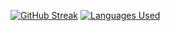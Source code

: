 [![GitHub Streak](https://github-readme-streak-stats.herokuapp.com/?user=jonathanye29&theme=prussian)](https://git.io/streak-stats)
[![Languages Used](https://github-readme-stats.vercel.app/api/top-langs/?username=jonathanye29&theme=prussian&card_width=500)](https://github.com/anuraghazra/github-readme-stats)
